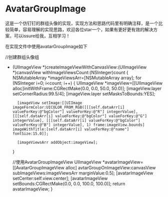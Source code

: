 # AvatarGroupImage
这是一个仿钉钉的群组头像的实现，实现方法和思路代码里有明确注释，是一个比较简单，容易理解的实现思路，欢迎各位star一个，如果有更好更有效的解决方案，可以issure给我，互相学习！

在实现文件中使用avatarGroupImage如下

//创建群组头像组
- (UIImageView *)createImageViewWithCanvasView:(UIImageView *)canvasView withImageViewsCount:(NSInteger)count {
    NSMutableArray *imageViewsArr=[NSMutableArray array];
    for (NSInteger i=0; i<count; i++) {
        UIImageView *imageView=[[UIImageView alloc]initWithFrame:CGRectMake(0.0, 0.0, 50.0, 50.0)];
        [imageView.layer setCornerRadius:99.5/4];
        [imageView.layer setMasksToBounds:YES];
        
        [imageView setImage:[[UIImage imageFormColor:UICOLOR_FROM_RGB([[[self.dataArr[i] valueForKey:@"bgColor"] valueForKey:@"R"] integerValue], [[[self.dataArr[i] valueForKey:@"bgColor"] valueForKey:@"G"] integerValue], [[[self.dataArr[i] valueForKey:@"bgColor"] valueForKey:@"B"] integerValue], 1) frame:imageView.bounds] imageWithTitle:[self.dataArr[i] valueForKey:@"name"] fontSize:15.0]];

        [imageViewsArr addObject:imageView];
    }

    //使用AvatarGroupImageView
    UIImageView *avatarImageView=[[AvatarGroupImageView alloc] avtarGroupOnImageView:canvasView subImageViews:imageViewsArr marginValue:0.5];
    [avatarImageView setCenter:self.view.center];
    [avatarImageView setBounds:CGRectMake(0.0, 0.0, 100.0, 100.0)];
    return avatarImageView;
}

